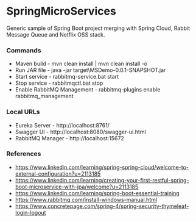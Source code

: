 # SpringMicroServices
Generic sample of Spring Boot project merging with Spring Cloud, Rabbit Message Queue and Netflix OSS stack.

### Commands
* Maven build - mvn clean install | mvn clean install -o
* Run JAR file - java -jar target\MSDemo-0.0.1-SNAPSHOT.jar
* Start service - rabbitmq-service.bat start
* Stop service - rabbitmqctl.bat stop
* Enable RabbitMQ Management - rabbitmq-plugins enable rabbitmq_management

### Local URLs
* Eureka Server - http://localhost:8761/
* Swagger UI - http://localhost:8080/swagger-ui.html
* RabbitMQ Manager - http://localhost:15672


### References
* https://www.linkedin.com/learning/spring-spring-cloud/welcome-to-external-configuration?u=2113185
* https://www.linkedin.com/learning/creating-your-first-restful-spring-boot-microservice-with-jpa/welcome?u=2113185
* https://www.linkedin.com/learning/spring-boot-essential-training
* https://www.rabbitmq.com/install-windows-manual.html
* https://www.concretepage.com/spring-4/spring-security-thymeleaf-login-logout